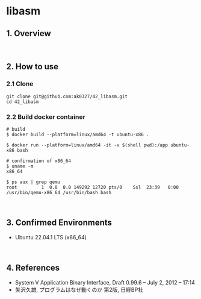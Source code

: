 # libasm
## 1. Overview


<br>

## 2. How to use
### 2.1 Clone
```shell
git clone git@github.com:ak0327/42_libasm.git
cd 42_libasm
```

### 2.2 Build docker container
```shell
# build
$ docker build --platform=linux/amd64 -t ubuntu-x86 .

$ docker run --platform=linux/amd64 -it -v $(shell pwd):/app ubuntu-x86 bash

# confirmation of x86_64
$ uname -m
x86_64

$ ps aux | grep qemu
root         1  0.0  0.0 149292 12720 pts/0    Ssl  23:39   0:00 /usr/bin/qemu-x86_64 /usr/bin/bash bash
```

<br>

## 3. Confirmed Environments
* Ubuntu 22.04.1 LTS (x86_64)

<br>

## 4. References
- System V Application Binary Interface, Draft 0.99.6 – July 2, 2012 – 17:14
- 矢沢久雄, プログラムはなぜ動くのか 第2版, 日経BP社
